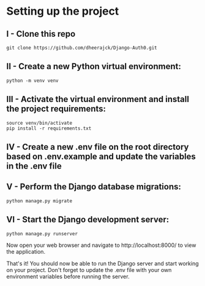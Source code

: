 # Setting up the project
## I - Clone this repo

```
git clone https://github.com/dheerajck/Django-Auth0.git
```

## II - Create a new Python virtual environment:
```
python -m venv venv
```

## III - Activate the virtual environment and install the project requirements:

```
source venv/bin/activate
pip install -r requirements.txt
```

## IV - Create a new .env file on the root directory based on .env.example and update the variables in the .env file

## V -  Perform the Django database migrations:
```
python manage.py migrate
```


## VI - Start the Django development server:
```
python manage.py runserver
```

Now open your web browser and navigate to http://localhost:8000/ to view the application.

That's it! You should now be able to run the Django server and start working on your project. Don't forget to update the .env file with your own environment variables before running the server.